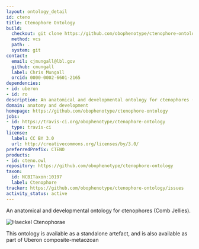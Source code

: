 ```yaml
---
layout: ontology_detail
id: cteno
title: Ctenophore Ontology
build:
  checkout: git clone https://github.com/obophenotype/ctenophore-ontology.git
  method: vcs
  path: .
  system: git
contact:
  email: cjmungall@lbl.gov
  github: cmungall
  label: Chris Mungall
  orcid: 0000-0002-6601-2165
dependencies:
- id: uberon
- id: ro
description: An anatomical and developmental ontology for ctenophores (Comb Jellies)
domain: anatomy and development
homepage: https://github.com/obophenotype/ctenophore-ontology
jobs:
- id: https://travis-ci.org/obophenotype/ctenophore-ontology
  type: travis-ci
license:
  label: CC BY 3.0
  url: http://creativecommons.org/licenses/by/3.0/
preferredPrefix: CTENO
products:
- id: cteno.owl
repository: https://github.com/obophenotype/ctenophore-ontology
taxon:
  id: NCBITaxon:10197
  label: Ctenophore
tracker: https://github.com/obophenotype/ctenophore-ontology/issues
activity_status: active
---
```


An anatomical and developmental ontology for ctenophores (Comb Jellies).

<img alt="Haeckel Ctenophorae" src="https://upload.wikimedia.org/wikipedia/commons/thumb/4/42/Haeckel_Ctenophorae.jpg/440px-Haeckel_Ctenophorae.jpg"/>

This ontology is available as a standalone artefact, and is also available as part of Uberon composite-metaozoan
